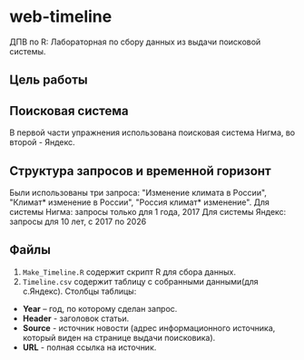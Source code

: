 # web-timeline  
ДПВ по R: Лабораторная по сбору данных из выдачи поисковой системы.  
  
## Цель работы  

  
## Поисковая система  
В первой части упражнения использована поисковая система Нигма, 
во второй - Яндекс. 

  
## Структура запросов и временной горизонт  
Были использованы три запроса:
"Изменение климата в России",
"Климат* изменение в России",
"Россия климат* изменение".
Для системы Нигма: запросы только для 1 года, 2017
Для системы Яндекс: запросы  для 10 лет, с 2017 по 2026

## Файлы    
 1. ```Make_Timeline.R``` содержит скрипт R для сбора данных.  
 2. ```Timeline.csv``` содержит таблицу с собранными данными(для с.Яндекс). Столбцы таблицы:  
  * **Year** – год, по которому сделан запрос.  
  * **Header** - заголовок статьи.  
  * **Source** - источник новости (адрес информационного источника, который виден на странице выдачи поисковика).  
  * **URL** - полная ссылка на источник.  
